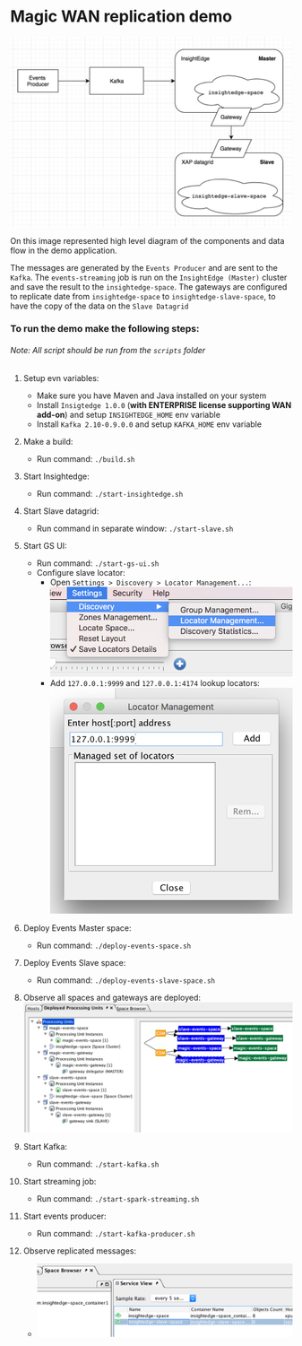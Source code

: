 # Magic WAN replication demo

![](images/diagram.png)

On this image represented high level diagram of the components and data flow in the demo application.
 
The messages are generated by the `Events Producer` and are sent to the `Kafka`.
The `events-streaming` job is run on the `InsightEdge (Master)` cluster and save the result to the `insightedge-space`.
The gateways are configured to replicate date from `insightedge-space` to `insightedge-slave-space`, to have the copy of the data on the `Slave Datagrid`

### To run the demo make the following steps:

###### Note: All script should be run from the `scripts` folder

 1. Setup evn variables: 
    - Make sure you have Maven and Java installed on your system
    - Install `Insigtedge 1.0.0` (**with ENTERPRISE license supporting WAN add-on**) and setup `INSIGHTEDGE_HOME` env variable
    - Install `Kafka 2.10-0.9.0.0` and setup `KAFKA_HOME` env variable
 
 1. Make a build: 
    - Run command: `./build.sh`
 
 1. Start Insightedge: 
    - Run command: `./start-insightedge.sh`
    
 1. Start Slave datagrid:
    - Run command in separate window: `./start-slave.sh`
    
 1. Start GS UI:
    - Run command: `./start-gs-ui.sh`
    - Configure slave locator:
        - Open `Settings > Discovery > Locator Management...`:
        ![](images/configure_locator_step_1.png)
        - Add `127.0.0.1:9999` and `127.0.0.1:4174` lookup locators:
        ![](images/configure_locator_step_2.png)
    
 1. Deploy Events Master space:
    - Run command: `./deploy-events-space.sh`
    
 1. Deploy Events Slave space:
    - Run command: `./deploy-events-slave-space.sh`
    
 1. Observe all spaces and gateways are deployed:
    ![](images/deployed_spaces_and_gateways.png)
 
 1. Start Kafka:
    - Run command: `./start-kafka.sh`
 
 1. Start streaming job:
    - Run command: `./start-spark-streaming.sh`
 
 1. Start events producer:
    - Run command: `./start-kafka-producer.sh`
    
 1. Observe replicated messages:
    - ![](images/replicated_messages_2.png)
    

